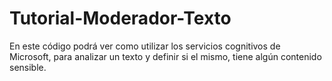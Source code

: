 # Tutorial-Moderador-Texto
En este código podrá ver como utilizar los servicios cognitivos de Microsoft, para analizar un texto y definir si el mismo, 
tiene algún contenido sensible.
